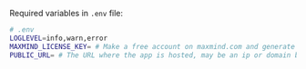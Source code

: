 Required variables in `.env` file:


```bash
# .env
LOGLEVEL=info,warn,error
MAXMIND_LICENSE_KEY= # Make a free account on maxmind.com and generate a license key in account settings
PUBLIC_URL= # The URL where the app is hosted, may be an ip or domain based url starting with http:// or https://
```